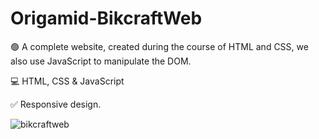 # Origamid-BikcraftWeb

🟢 A complete website, created during the course of HTML and CSS, we also use JavaScript to manipulate the DOM.

💻 HTML, CSS & JavaScript

✅ Responsive design.


![bikcraftweb](https://user-images.githubusercontent.com/104650390/176817870-fe5b4b1f-9bae-4d76-9787-d4d0eb817dc2.png)
